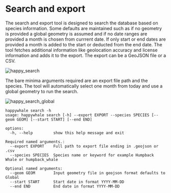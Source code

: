 # Search and export

The search and export tool is designed to search the database based on species information. Some defaults are maintained such as if no geometry is provided a global geometry is assumed and if no date ranges are provided a month is chosen from currrent date. If only start or end dates are provided a month is added to the start or deducted from the end date. The tool fetches additional information like geolocation accuracy and license information and adds it to the export. The export can be a GeoJSON file or a CSV.

![happy_search](https://github.com/open-oceans/happywhale/assets/6677629/495c1886-5594-41f9-a7c6-35b58e30404d)

The bare minima arguments required are an export file path and the species. The tool will automatically select one month from today and use a global geometry to run the search.

![happy_search_global](https://github.com/open-oceans/happywhale/assets/6677629/f62b531b-8bf9-4140-923d-be19764ff493)

```
happywhale search -h
usage: happywhale search [-h] --export EXPORT --species SPECIES [--geom GEOM] [--start START] [--end END]

options:
  -h, --help         show this help message and exit

Required named arguments.:
  --export EXPORT    Full path to export file ending in .geojson or .csv
  --species SPECIES  Species name or keyword for example Humpback Whale or humpback_whale

Optional named arguments:
  --geom GEOM        Input geometry file in geojson format defaults to Global
  --start START      Start date in format YYYY-MM-DD
  --end END          End date in format YYYY-MM-DD
```
